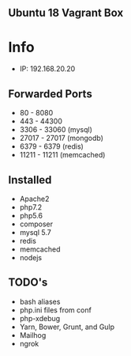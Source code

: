 ## Ubuntu 18 Vagrant Box

# Info

* IP: 192.168.20.20

## Forwarded Ports
* 80 - 8080
* 443 - 44300
* 3306 - 33060 (mysql)
* 27017 - 27017 (mongodb)
* 6379 - 6379 (redis)
* 11211 - 11211 (memcached)

## Installed

* Apache2
* php7.2
* php5.6
* composer
* mysql 5.7
* redis
* memcached
* nodejs

## TODO's

* bash aliases
* php.ini files from conf
* php-xdebug
* Yarn, Bower, Grunt, and Gulp
* Mailhog
* ngrok
